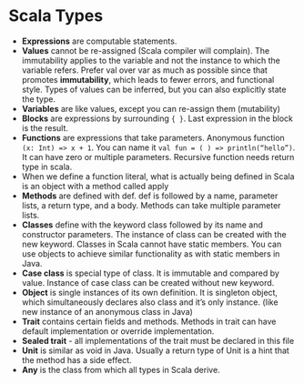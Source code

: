 Scala Types
==============

- **Expressions** are computable statements.
- **Values** cannot be re-assigned (Scala compiler will complain). The immutability applies to the variable and not the instance to which the variable refers. Prefer val over var as much as possible since that promotes **immutability**, which leads to fewer errors, and functional style. Types of values can be inferred, but you can also explicitly state the type.
- **Variables** are like values, except you can re-assign them (mutability)
- **Blocks** are expressions by surrounding `{ }`. Last expression in the block is the result.
- **Functions** are expressions that take parameters. Anonymous function `(x: Int) => x + 1`. You can name it `val fun = ( ) => println(“hello”)`. It can have zero or multiple parameters. Recursive function needs return type in scala.
- When we define a function literal, what is actually being defined in Scala is an object with a method called apply
- **Methods** are defined with def. def is followed by a name, parameter lists, a return type, and a body. Methods can take multiple parameter lists.
- **Classes** define with the keyword class followed by its name and constructor parameters. The instance of class can be created with the new keyword. Classes in Scala cannot have static members. You can use objects to achieve similar functionality as with static members in Java.
- **Case class** is special type of class. It is immutable and compared by value. Instance of case class can be created without new keyword.
- **Object** is single instances of its own definition. It is singleton object, which simultaneously declares also class and it’s only instance. (like new instance of an anonymous class in Java)
- **Trait** contains certain fields and methods. Methods in trait can have default implementation or override implementation.
- **Sealed trait** - all implementations of the trait must be declared in this file
- **Unit** is similar as void in Java. Usually a return type of Unit is a hint that the method has a side effect.
- **Any** is the class from which all types in Scala derive.
